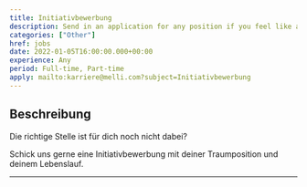 ```yaml
---
title: Initiativbewerbung
description: Send in an application for any position if you feel like a good fit for our team.
categories: ["Other"]
href: jobs
date: 2022-01-05T16:00:00.000+00:00
experience: Any
period: Full-time, Part-time
apply: mailto:karriere@melli.com?subject=Initiativbewerbung
---
```


## Beschreibung

Die richtige Stelle ist für dich noch nicht dabei?

Schick uns gerne eine Initiativbewerbung mit deiner Traumposition und deinem Lebenslauf.

---

<apply-button :apply="apply" />
